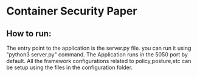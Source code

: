 # Container Security Paper

## How to run:
The entry point to the application is the server.py file. you can run it using "python3 server.py" command.
The Application runs in the 5050 port by default.
All the framework configurations related to policy,posture,etc can be setup using the files in the configuration folder.

